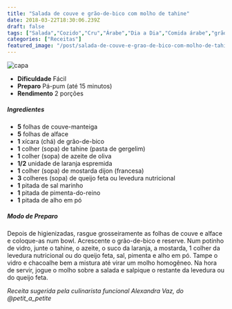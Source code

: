 ```yaml
---
title: "Salada de couve e grão-de-bico com molho de tahine"
date: 2018-03-22T18:30:06.239Z
draft: false
tags: ["Salada","Cozido","Cru","Árabe","Dia a Dia","Comida árabe","grão-de-bico","Pratos leves - Saladas","Receitas","Receitas light","Receitas rápidas","Receitas simples e fáceis"]
categories: ["Receitas"]
featured_image: "/post/salada-de-couve-e-grao-de-bico-com-molho-de-tahine.13f68c02.jpeg"
---
```


![capa](/post/salada-de-couve-e-grao-de-bico-com-molho-de-tahine.13f68c02.jpeg)

*   **Dificuldade** Fácil
*   **Preparo** Pá-pum (até 15 minutos)
*   **Rendimento** 2 porções

##### Ingredientes

*   **5** folhas de couve-manteiga
*   **5** folhas de alface
*   **1** xícara (chá) de grão-de-bico
*   **1** colher (sopa) de tahine (pasta de gergelim)
*   **1** colher (sopa) de azeite de oliva
*   **1/2** unidade de laranja espremida
*   **1** colher (sopa) de mostarda dijon (francesa)
*   **3** colheres (sopa) de queijo feta ou levedura nutricional
*   **1** pitada de sal marinho
*   **1** pitada de pimenta-do-reino
*   **1** pitada de alho em pó

##### Modo de Preparo

Depois de higienizadas, rasgue grosseiramente as folhas de couve e alface e coloque-as num bowl. Acrescente o grão-de-bico e reserve. Num potinho de vidro, junte o tahine, o azeite, o suco da laranja, a mostarda, 1 colher da levedura nutricional ou do queijo feta, sal, pimenta e alho em pó. Tampe o vidro e chacoalhe bem a mistura até virar um molho homogêneo. Na hora de servir, jogue o molho sobre a salada e salpique o restante da levedura ou do queijo feta.

_Receita sugerida pela culinarista funcional Alexandra Vaz, do @petit\_a\_petite_
